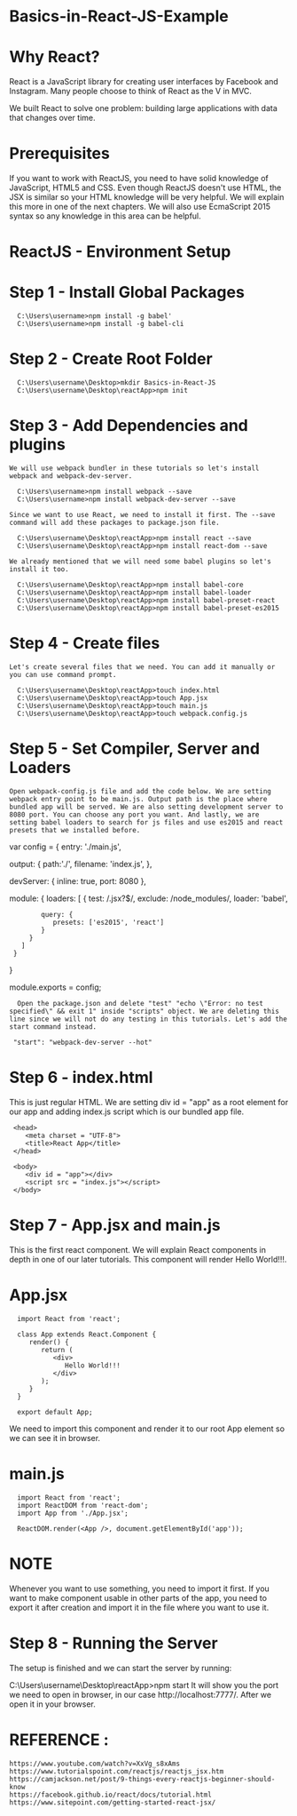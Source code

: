 # Basics-in-React-JS-Example

# Why React?
  React is a JavaScript library for creating user interfaces by Facebook and Instagram. Many people choose to think of React as the V in MVC.

  We built React to solve one problem: building large applications with data that changes over time.

# Prerequisites

   If you want to work with ReactJS, you need to have solid knowledge of JavaScript, HTML5 and CSS. Even though ReactJS doesn't use HTML, the JSX is similar so your HTML knowledge will be very helpful. We will explain this more in one of the next chapters. We will also use EcmaScript 2015 syntax so any knowledge in this area can be helpful.
  
# ReactJS - Environment Setup
  
  # Step 1 - Install Global Packages
  
      C:\Users\username>npm install -g babel'
      C:\Users\username>npm install -g babel-cli
      
  # Step 2 - Create Root Folder
  
      C:\Users\username\Desktop>mkdir Basics-in-React-JS
      C:\Users\username\Desktop\reactApp>npm init
 
 # Step 3 - Add Dependencies and plugins
 
    We will use webpack bundler in these tutorials so let's install webpack and webpack-dev-server.

      C:\Users\username>npm install webpack --save
      C:\Users\username>npm install webpack-dev-server --save
      
    Since we want to use React, we need to install it first. The --save command will add these packages to package.json file.

      C:\Users\username\Desktop\reactApp>npm install react --save
      C:\Users\username\Desktop\reactApp>npm install react-dom --save
      
    We already mentioned that we will need some babel plugins so let's install it too.

      C:\Users\username\Desktop\reactApp>npm install babel-core
      C:\Users\username\Desktop\reactApp>npm install babel-loader
      C:\Users\username\Desktop\reactApp>npm install babel-preset-react
      C:\Users\username\Desktop\reactApp>npm install babel-preset-es2015
 
 # Step 4 - Create files
 
    Let's create several files that we need. You can add it manually or you can use command prompt.

      C:\Users\username\Desktop\reactApp>touch index.html
      C:\Users\username\Desktop\reactApp>touch App.jsx
      C:\Users\username\Desktop\reactApp>touch main.js
      C:\Users\username\Desktop\reactApp>touch webpack.config.js
      
 # Step 5 - Set Compiler, Server and Loaders
 
    Open webpack-config.js file and add the code below. We are setting webpack entry point to be main.js. Output path is the place where bundled app will be served. We are also setting development server to 8080 port. You can choose any port you want. And lastly, we are setting babel loaders to search for js files and use es2015 and react presets that we installed before.
    
 var config = {
   entry: './main.js',
	
   output: {
      path:'./',
      filename: 'index.js',
   },
	
   devServer: {
      inline: true,
      port: 8080
   },
	
   module: {
      loaders: [
         {
            test: /\.jsx?$/,
            exclude: /node_modules/,
            loader: 'babel',
				
            query: {
               presets: ['es2015', 'react']
            }
         }
       ]
     }
  }

  module.exports = config;
  
      Open the package.json and delete "test" "echo \"Error: no test specified\" && exit 1" inside "scripts" object. We are deleting this line since we will not do any testing in this tutorials. Let's add the start command instead.
 
     "start": "webpack-dev-server --hot"
     
# Step 6 - index.html
  This is just regular HTML. We are setting div id = "app" as a root element for our app and adding index.js script which is our bundled app file.

  <!DOCTYPE html>
  <html lang = "en">

     <head>
        <meta charset = "UTF-8">
        <title>React App</title>
     </head>

     <body>
        <div id = "app"></div>
        <script src = "index.js"></script>
     </body>

  </html>
  
# Step 7 - App.jsx and main.js
  This is the first react component. We will explain React components in depth in one of our later tutorials. This component will render Hello World!!!.

  # App.jsx
      import React from 'react';

      class App extends React.Component {
         render() {
            return (
               <div>
                  Hello World!!!
               </div>
            );
         }
      }

      export default App;
  
  We need to import this component and render it to our root App element so we can see it in browser.
  # main.js
  
      import React from 'react';
      import ReactDOM from 'react-dom';
      import App from './App.jsx';

      ReactDOM.render(<App />, document.getElementById('app'));
      
  # NOTE
  Whenever you want to use something, you need to import it first. If you want to make component usable in other parts of the app, you need to export it after creation and import it in the file where you want to use it.

# Step 8 - Running the Server
 
 The setup is finished and we can start the server by running:

  C:\Users\username\Desktop\reactApp>npm start
  It will show you the port we need to open in browser, in our case http://localhost:7777/. After we open it in your browser.
  
# REFERENCE :

    https://www.youtube.com/watch?v=XxVg_s8xAms
    https://www.tutorialspoint.com/reactjs/reactjs_jsx.htm
    https://camjackson.net/post/9-things-every-reactjs-beginner-should-know
    https://facebook.github.io/react/docs/tutorial.html
    https://www.sitepoint.com/getting-started-react-jsx/
